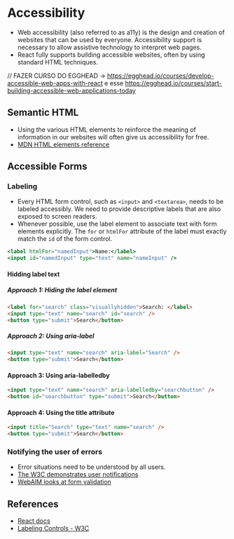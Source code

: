 # Accessibility

- Web accessibility (also referred to as a11y) is the design and creation of websites that can be used by everyone. Accessibility support is necessary to allow assistive technology to interpret web pages.
- React fully supports building accessible websites, often by using standard HTML techniques.

// FAZER CURSO DO EGGHEAD -> https://egghead.io/courses/develop-accessible-web-apps-with-react e esse https://egghead.io/courses/start-building-accessible-web-applications-today

## Semantic HTML

- Using the various HTML elements to reinforce the meaning of information in our websites will often give us accessibility for free.
- [MDN HTML elements reference](https://developer.mozilla.org/en-US/docs/Web/HTML/Element)

## Accessible Forms

### Labeling

- Every HTML form control, such as `<input>` and `<textarea>`, needs to be labeled accessibly. We need to provide descriptive labels that are also exposed to screen readers.
- Whenever possible, use the label element to associate text with form elements explicitly. The `for` or `htmlFor` attribute of the label must exactly match the `id` of the form control.

```jsx
<label htmlFor="namedInput">Name:</label>
<input id="namedInput" type="text" name="nameInput" />
```

#### Hidding label text

##### Approach 1: Hiding the label element

```html
<label for="search" class="visuallyhidden">Search: </label>
<input type="text" name="search" id="search" />
<button type="submit">Search</button>
```

##### Approach 2: Using aria-label

```html
<input type="text" name="search" aria-label="Search" />
<button type="submit">Search</button>
```

#### Approach 3: Using aria-labelledby

```html
<input type="text" name="search" aria-labelledby="searchbutton" />
<button id="searchbutton" type="submit">Search</button>
```

#### Approach 4: Using the title attribute

```html
<input title="Search" type="text" name="search" />
<button type="submit">Search</button>
```

### Notifying the user of errors

- Error situations need to be understood by all users.
- [The W3C demonstrates user notifications](https://www.w3.org/WAI/tutorials/forms/notifications/)
- [WebAIM looks at form validation](https://webaim.org/techniques/formvalidation/)

## References

- [React docs](https://reactjs.org/)
- [Labeling Controls - W3C](https://www.w3.org/WAI/tutorials/forms/labels/)
